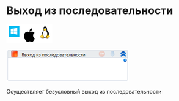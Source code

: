 # Выход из последовательности

![](<../../../.gitbook/assets/image (100) (1) (1) (1) (1) (1) (176).png>)

![](<../../../.gitbook/assets/image (38).png>)

Осуществляет безусловный выход из последовательности
